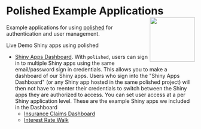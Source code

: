 # Polished Example Applications <img src="images/polished_logo_transparent.png" align="right" width="120" />

Example applications for using [polished](https://github.com/Tychobra/polished) for authentication and user management.

Live Demo Shiny apps using polished

- [Shiny Apps Dashboard](https://tychobra.shinyapps.io/apps_dashboard).  With `polished`, users can sign in to multiple Shiny apps using the same email/password sign in credentials.  This allows you to make a dashboard of our Shiny apps.  Users who sign into the "Shiny Apps Dashboard" (or any Shiny app hosted in the same polished project) will then not have to reenter their credentials to switch between the Shiny apps they are authorized to access.  You can set user access at a per Shiny application level.  These are the example Shiny apps we included in the Dashboard
  - [Insurance Claims Dashboard](https://tychobra.shinyapps.io/basic-insurer-dashboard)
  - [Interest Rate Walk](https://tychobra.shinyapps.io/interest-rate-walk)


